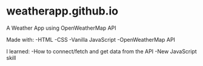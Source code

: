 # weatherapp.github.io
A Weather App using OpenWeatherMap API

Made with:
-HTML
-CSS
-Vanilla JavaScript
-OpenWeatherMap API

I learned:
-How to connect/fetch and get data from the API
-New JavaScript skill
